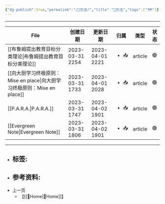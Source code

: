 ```yaml
---
{"dg-publish":true,"permalink":"/🥇方法/","title":"🥇方法","tags":["🗺"]}
---
```


---
| File                                                    | 创建日期            | 更新日期            | 归属                   | 类型      | 状态 |
| ------------------------------------------------------- | --------------- | --------------- | -------------------- | ------- | -- |
| [[布鲁姆提出教育目标分类理论\|布鲁姆提出教育目标分类理论]]                     | 2023-03-31 2254 | 2023-04-01 2221 | <ul><li>📥</li></ul> | article | 🟢 |
| [[向大厨学习终极原则：Mise en place\|向大厨学习终极原则：Mise en place]] | 2023-03-31 1733 | 2023-04-01 2028 | <ul><li>📥</li></ul> | article | 🟢 |
| [[P.A.R.A.\|P.A.R.A.]]                               | 2023-03-31 1747 | 2023-04-02 1901 | <ul><li>📥</li></ul> | article | 🟢 |
| [[Evergreen Note\|Evergreen Note]]                   | 2023-03-31 1806 | 2023-04-02 1901 | <ul><li>📥</li></ul> | article | 🟢 |

---
- 标签: 
	- 
- 参考资料:
	- 
- 上一页
	- 【[[🌿Home\|🌿Home]]】

